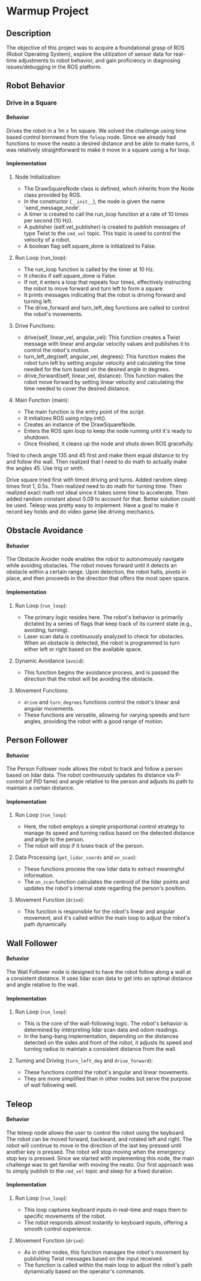 # Warmup Project

## Description

The objective of this project was to acquire a foundational grasp of ROS (Robot Operating System), explore the utilization of sensor data for real-time adjustments to robot behavior, and gain proficiency in diagnosing issues/debugging in the ROS platform.

## Robot Behavior

### Drive in a Square

#### Behavior

Drives the robot in a 1m x 1m square. We solved the challenge using time based control borrowed from the `Teleop` node. Since we already had functions to move the neato a desired distance and be able to make turns, it was relatively straightforward to make it move in a square using a for loop.

#### Implementation

1. Node Initialization:

    - The DrawSquareNode class is defined, which inherits from the Node class provided by ROS.
    - In the constructor (`__init__`), the node is given the name 'send_message_node'.
    - A timer is created to call the run_loop function at a rate of 10 times per second (10 Hz).
    - A publisher (self.vel_publisher) is created to publish messages of type Twist to the `cmd_vel` topic. This topic is used to control the velocity of a robot.
    - A boolean flag self.square_done is initialized to False.

2. Run Loop (run_loop):

    - The run_loop function is called by the timer at 10 Hz.
    - It checks if self.square_done is False.
    - If not, it enters a loop that repeats four times, effectively instructing the robot to move forward and turn left to form a square.
    - It prints messages indicating that the robot is driving forward and turning left.
    - The drive_forward and turn_left_deg functions are called to control the robot's movements.

3. Drive Functions:

    - drive(self, linear_vel, angular_vel): This function creates a Twist message with linear and angular velocity values and publishes it to control the robot's motion.
    - turn_left_deg(self, angular_vel, degrees): This function makes the robot turn left by setting angular velocity and calculating the time needed for the turn based on the desired angle in degrees.
    - drive_forward(self, linear_vel, distance): This function makes the robot move forward by setting linear velocity and calculating the time needed to cover the desired distance.

4. Main Function (main):

    - The main function is the entry point of the script.
    - It initializes ROS using rclpy.init().
    - Creates an instance of the DrawSquareNode.
    - Enters the ROS spin loop to keep the node running until it's ready to shutdown.
    - Once finished, it cleans up the node and shuts down ROS gracefully.

Tried to check angle 135 and 45 first and make them equal distance to try and follow the wall. Then realized that I need to do math to actually make the angles 45. Use trig or smth.

Drive square tried first with timed driving and turns. Added random sleep times first 1, 0.5s. Then realized need to do math for turning time. Then realized exact math not ideal since it takes
some time to accelerate. Then added random constant about 0.09 to account for that. Better solution could be used. Teleop was pretty easy to implement. Have a goal to make it record key holds and do video game like driving mechanics.

## Obstacle Avoidance

#### Behavior

The Obstacle Avoider node enables the robot to autonomously navigate while avoiding obstacles. The robot moves forward until it detects an obstacle within a certain range. Upon detection, the robot halts, pivots in place, and then proceeds in the direction that offers the most open space.

#### Implementation

1. Run Loop (`run_loop`):

    - The primary logic resides here. The robot's behavior is primarily dictated by a series of flags that keep track of its current state (e.g., avoiding, turning).
    - Laser scan data is continuously analyzed to check for obstacles. When an obstacle is detected, the robot is programmed to turn either left or right based on the available space. 
    
2. Dynamic Avoidance (`avoid`):

    - This function begins the avoidance process, and is passed the direction that the robot will be avoiding the obstacle.
    
3. Movement Functions:

    - `drive` and `turn_degrees` functions control the robot's linear and angular movements.
    - These functions are versatile, allowing for varying speeds and turn angles, providing the robot with a good range of motion.

## Person Follower

#### Behavior

The Person Follower node allows the robot to track and follow a person based on lidar data. The robot continuously updates its distance via P-control (of PID fame) and angle relative to the person and adjusts its path to maintain a certain distance.

#### Implementation

1. Run Loop (`run_loop`):

    - Here, the robot employs a simple proportional control strategy to manage its speed and turning radius based on the detected distance and angle to the person.
    - The robot will stop if it loses track of the person.
    
2. Data Processing (`get_lidar_coords` and `on_scan`):

    - These functions process the raw lidar data to extract meaningful information.
    - The `on_scan` function calculates the centroid of the lidar points and updates the robot's internal state regarding the person's position.

3. Movement Function (`drive`):

    - This function is responsible for the robot's linear and angular movement, and it's called within the main loop to adjust the robot's path dynamically.

## Wall Follower

#### Behavior

The Wall Follower node is designed to have the robot follow along a wall at a consistent distance. It uses lidar scan data to get into an optimal distance and angle relative to the wall.

#### Implementation

1. Run Loop (`run_loop`):

    - This is the core of the wall-following logic. The robot's behavior is determined by interpreting lidar scan data and odom readings.
    - In the bang-bang implementation, depending on the distances detected on the sides and front of the robot, it adjusts its speed and turning radius to maintain a consistent distance from the wall.
    
2. Turning and Driving (`turn_left_deg` and `drive_forward`):

    - These functions control the robot's angular and linear movements.
    - They are more simplified than in other nodes but serve the purpose of wall following well.

## Teleop

#### Behavior

The teleop node allows the user to control the robot using the keyboard. The robot can be moved forward, backward, and rotated left and right. The robot will continue to move in the direction of the last key pressed until another key is pressed. The robot will stop moving when the emergency stop key is pressed. Since we started with implementing this node, the main challenge was to get familiar with moving the neato. Our first approach was to simply publish to the `cmd_vel` topic and sleep for a fixed duration. 

#### Implementation

1. Run Loop (`run_loop`):

    - This loop captures keyboard inputs in real-time and maps them to specific movements of the robot.
    - The robot responds almost instantly to keyboard inputs, offering a smooth control experience.
    
2. Movement Function (`drive`):

    - As in other nodes, this function manages the robot's movement by publishing Twist messages based on the input received.
    - The function is called within the main loop to adjust the robot's path dynamically based on the operator's commands.

    